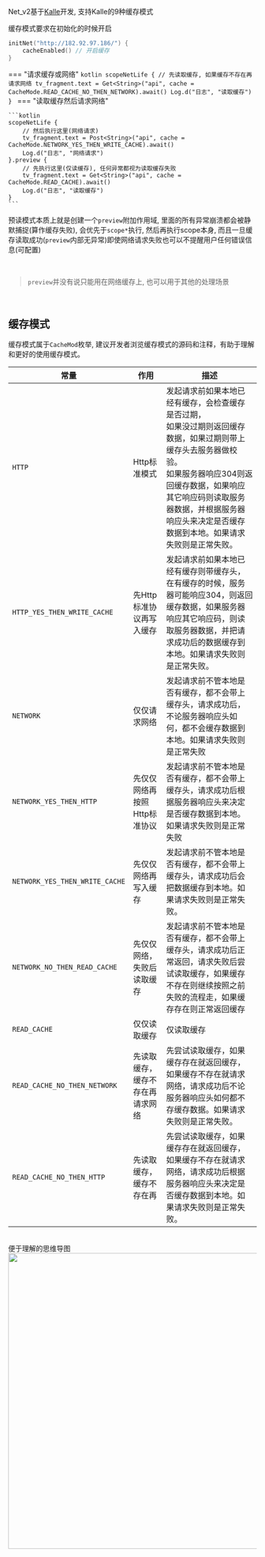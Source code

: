 Net_v2基于[Kalle](https://github.com/yanzhenjie/Kalle)开发, 支持Kalle的9种缓存模式

缓存模式要求在初始化的时候开启

```kotlin
initNet("http://182.92.97.186/") {
    cacheEnabled() // 开启缓存
}
```

=== "请求缓存或网络"
    ```kotlin
    scopeNetLife {
        // 先读取缓存, 如果缓存不存在再请求网络
        tv_fragment.text = Get<String>("api", cache = CacheMode.READ_CACHE_NO_THEN_NETWORK).await()
        Log.d("日志", "读取缓存")
    }
    ```
=== "读取缓存然后请求网络"

    ```kotlin
    scopeNetLife {
        // 然后执行这里(网络请求)
        tv_fragment.text = Post<String>("api", cache = CacheMode.NETWORK_YES_THEN_WRITE_CACHE).await()
        Log.d("日志", "网络请求")
    }.preview {
        // 先执行这里(仅读缓存), 任何异常都视为读取缓存失败
        tv_fragment.text = Get<String>("api", cache = CacheMode.READ_CACHE).await()
        Log.d("日志", "读取缓存")
    }
    ```

预读模式本质上就是创建一个`preview`附加作用域, 里面的所有异常崩溃都会被静默捕捉(算作缓存失败), 会优先于`scope*`执行, 然后再执行scope本身,
而且一旦缓存读取成功(`preview`内部无异常)即使网络请求失败也可以不提醒用户任何错误信息(可配置)

<br>

> `preview`并没有说只能用在网络缓存上, 也可以用于其他的处理场景

<br>

## 缓存模式

缓存模式属于`CacheMod`枚举, 建议开发者浏览缓存模式的源码和注释，有助于理解和更好的使用缓存模式。

| 常量                           | 作用                             | 描述                                                         |
| ------------------------------ | -------------------------------- | ------------------------------------------------------------ |
| `HTTP`                         | Http标准模式                     | 发起请求前如果本地已经有缓存，会检查缓存是否过期，<br />如果没过期则返回缓存数据，如果过期则带上缓存头去服务器做校验。<br />如果服务器响应304则返回缓存数据，如果响应其它响应码则读取服务器数据，并根据服务器响应头来决定是否缓存数据到本地。如果请求失败则是正常失败。 |
| `HTTP_YES_THEN_WRITE_CACHE`    | 先Http标准协议再写入缓存         | 发起请求前如果本地已经有缓存则带缓存头，在有缓存的时候，服务器可能响应304，则返回缓存数据，如果服务器响应其它响应码，则读取服务器数据，并把请求成功后的数据缓存到本地。如果请求失败则是正常失败。 |
| `NETWORK`                      | 仅仅请求网络                     | 发起请求前不管本地是否有缓存，都不会带上缓存头，请求成功后，不论服务器响应头如何，都不会缓存数据到本地。如果请求失败则是正常失败 |
| `NETWORK_YES_THEN_HTTP`        | 先仅仅网络再按照Http标准协议     | 发起请求前不管本地是否有缓存，都不会带上缓存头，请求成功后根据服务器响应头来决定是否缓存数据到本地。如果请求失败则是正常失败 |
| `NETWORK_YES_THEN_WRITE_CACHE` | 先仅仅网络再写入缓存             | 发起请求前不管本地是否有缓存，都不会带上缓存头，请求成功后会把数据缓存到本地。如果请求失败则是正常失败。 |
| `NETWORK_NO_THEN_READ_CACHE`   | 先仅仅网络，失败后读取缓存       | 发起请求前不管本地是否有缓存，都不会带上缓存头，请求成功后正常返回，请求失败后尝试读取缓存，如果缓存不存在则继续按照之前失败的流程走，如果缓存存在则正常返回缓存 |
| `READ_CACHE `                  | 仅仅读取缓存                     | 仅读取缓存                                                   |
| `READ_CACHE_NO_THEN_NETWORK`   | 先读取缓存，缓存不存在再请求网络 | 先尝试读取缓存，如果缓存存在就返回缓存，如果缓存不存在就请求网络，请求成功后不论服务器响应头如何都不存缓存数据。如果请求失败则是正常失败。 |
| `READ_CACHE_NO_THEN_HTTP`      | 先读取缓存，缓存不存在再         | 先尝试读取缓存，如果缓存存在就返回缓存，如果缓存不存在就请求网络，请求成功后根据服务器响应头来决定是否缓存数据到本地。如果请求失败则是正常失败。 |

<br>
便于理解的思维导图

<img src="https://i.imgur.com/sHnrzWX.png" width="600"/>